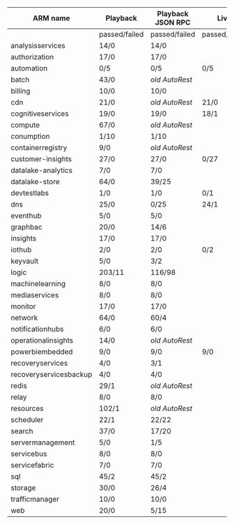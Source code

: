 |ARM name              |Playback     |Playback JSON RPC|Live         |Live JSON RPC |PS Live      |
|----------------------|-------------|-----------------|-------------|--------------|-------------|
|                      |passed/failed|passed/failed    |passed/failed|passed/failed |passed/failed|
|analysisservices      |14/0         |14/0             |             |              |4/4          |
|authorization         |17/0         |17/0             |             |3/12          |             |
|automation            |0/5          |0/5              |0/5          |              |62/3         |
|batch                 |43/0         |_old AutoRest_   |             |              |150/32       |
|billing               |10/0         |10/0             |             |              |0/10         |
|cdn                   |21/0         |_old AutoRest_   |21/0         |              |1/18         |
|cognitiveservices     |19/0         |19/0             |18/1         |              |1/11         |
|compute               |67/0         |_old AutoRest_   |             |              |             |
|conumption            |1/10         |1/10             |             |              |3/6          |
|containerregistry     |9/0          |_old AutoRest_   |             |              |1/2          |
|customer-insights     |27/0         |27/0             |0/27         |0/27          |             |
|datalake-analytics    |7/0          |7/0              |             |              |0/18         |
|datalake-store        |64/0         |39/25            |             |              |14/0         |
|devtestlabs           |1/0          |1/0              |0/1          |              |0/5          |
|dns                   |25/0         |0/25             |24/1         |              |1/42         |
|eventhub              |5/0          |5/0              |             |              |1/4          |
|graphbac              |20/0         |14/6             |             |              |             |
|insights              |17/0         |17/0             |             |              |32/34        |
|iothub                |2/0          |2/0              |0/2          |              |0/1          |
|keyvault              |5/0          |3/2              |             |              |17/10        |
|logic                 |203/11       |116/98           |             |              |45/19        |
|machinelearning       |8/0          |8/0              |             |              |0/8          |
|mediaservices         |8/0          |8/0              |             |_old commit_  |1/1          |
|monitor               |17/0         |17/0             |             |              |             |
|network               |64/0         |60/4             |             |              |1/62         |
|notificationhubs      |6/0          |6/0              |             |              |1/3          |
|operationalinsights   |14/0         |_old AutoRest_   |             |              |1/12         |
|powerbiembedded       |9/0          |9/0              |9/0          |              |8/0          |
|recoveryservices      |4/0          |3/1              |             |              |0/1          |
|recoveryservicesbackup|4/0          |4/0              |             |              |0/25         |
|redis                 |29/1         |_old AutoRest_   |             |_old AutoRest_|9/3          |
|relay                 |8/0          |8/0              |             |              |1/5          |
|resources             |102/1        |_old AutoRest_   |             |              |59/80        |
|scheduler             |22/1         |22/22            |             |              |8/0          |
|search                |37/0         |17/20            |             |              |             |
|servermanagement      |5/0          |1/5              |             |              |0/3          |
|servicebus            |8/0          |8/0              |             |              |1/6          |
|servicefabric         |7/0          |7/0              |             |              |0/10         |
|sql                   |45/2         |45/2             |             |0/46          |45/144       |
|storage               |30/0         |26/4             |             |              |9/3          |
|trafficmanager        |10/0         |10/0             |             |              |4/41         |
|web                   |20/0         |5/15             |             |              |0/40         |
